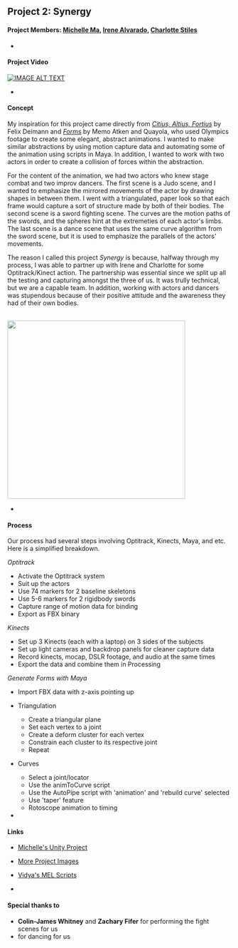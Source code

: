 ## Project 2: Synergy
#### Project Members: [Michelle Ma](../michelle/index.md), [Irene Alvarado](../irene/index.md), [Charlotte Stiles](../charlotte/index.md)
-
#### Project Video

[![IMAGE ALT TEXT](.-.)](https://vimeo.com/140160707 "Synergy")

-

#### Concept

My inspiration for this project came directly from [*Citius, Altius, Fortius*](https://vimeo.com/100576137) by Felix Deimann and [*Forms*](http://www.quayola.com/forms/) by Memo Atken and Quayola, who used Olympics footage to create some elegant, abstract animations. I wanted to make similar abstractions by using motion capture data and automating some of the animation using scripts in Maya. In addition, I wanted to work with two actors in order to create a collision of forces within the abstraction.

For the content of the animation, we had two actors who knew stage combat and two improv dancers. The first scene is a Judo scene, and I wanted to emphasize the mirrored movements of the actor by drawing shapes in between them. I went with a triangulated, paper look so that each frame would capture a sort of structure made by both of their bodies. The second scene is a sword fighting scene. The curves are the motion paths of the swords, and the spheres hint at the extremeties of each actor's limbs. The last scene is a dance scene that uses the same curve algorithm from the sword scene, but it is used to emphasize the parallels of the actors' movements.

The reason I called this project *Synergy* is because, halfway through my process, I was able to partner up with Irene and Charlotte for some Optitrack/Kinect action. The partnership was essential since we split up all the testing and capturing amongst the three of us. It was trully technical, but we are a capable team. In addition, working with actors and dancers was stupendous because of their positive attitude and the awareness they had of their own bodies.

<br>
<img src="uh" width="400">

-

#### Process

Our process had several steps involving Optitrack, Kinects, Maya, and etc. Here is a simplified breakdown.

*Optitrack*
- Activate the Optitrack system
- Suit up the actors
- Use 74 markers for 2 baseline skeletons
- Use 5-6 markers for 2 rigidbody swords
- Capture range of motion data for binding
- Export as FBX binary

*Kinects*
- Set up 3 Kinects (each with a laptop) on 3 sides of the subjects
- Set up light cameras and backdrop panels for cleaner capture data
- Record kinects, mocap, DSLR footage, and audio at the same times
- Export the data and combine them in Processing

*Generate Forms with Maya*
- Import FBX data with z-axis pointing up
- Triangulation
  * Create a triangular plane
  * Set each vertex to a joint
  * Create a deform cluster for each vertex
  * Constrain each cluster to its respective joint
  * Repeat
- Curves
  * Select a joint/locator
  * Use the animToCurve script
  * Use the AutoPipe script with 'animation' and 'rebuild curve' selected
  * Use 'taper' feature
  * Rotoscope animation to timing

-
#### Links
- [Michelle's Unity Project](https://github.com/michell3/peppers-pig/tree/master/Pepper%20Unity)
- [More Project Images](https://github.com/michell3/peppers-pig/tree/master/Project%20Images)
- [Vidya's MEL Scripts](https://github.com/vvinnak1/MEL-Scripts)

-
#### Special thanks to
- **Colin-James Whitney** and **Zachary Fifer** for performing the fight scenes for us
- for dancing for us

